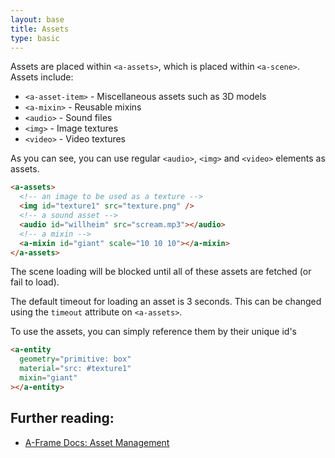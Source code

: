 ```yaml
---
layout: base
title: Assets
type: basic
---
```


Assets are placed within `<a-assets>`, which is placed within `<a-scene>`. Assets include:

- `<a-asset-item>` - Miscellaneous assets such as 3D models
- `<a-mixin>` - Reusable mixins
- `<audio>` - Sound files
- `<img>` - Image textures
- `<video>` - Video textures

As you can see, you can use regular `<audio>`, `<img>` and `<video>` elements as assets.

```html
<a-assets>
  <!-- an image to be used as a texture -->
  <img id="texture1" src="texture.png" />
  <!-- a sound asset -->
  <audio id="willheim" src="scream.mp3"></audio>
  <!-- a mixin -->
  <a-mixin id="giant" scale="10 10 10"></a-mixin>
</a-assets>
```

The scene loading will be blocked until all of these assets are fetched (or fail to load).

The default timeout for loading an asset is 3 seconds. This can be changed using the `timeout` attribute on `<a-assets>`.

To use the assets, you can simply reference them by their unique id's

```html
<a-entity
  geometry="primitive: box"
  material="src: #texture1"
  mixin="giant"
></a-entity>
```

## Further reading:

- [A-Frame Docs: Asset Management](https://aframe.io/docs/0.2.0/core/asset-management-system.html)
